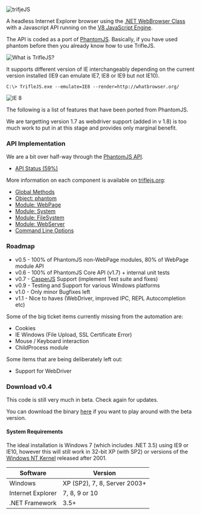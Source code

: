 ![trifjeJS](https://raw.github.com/sdesalas/trifleJS/master/Docs/logo-260x260px.png "trifleJS")

A headless Internet Explorer browser using the [.NET WebBrowser Class](http://msdn.microsoft.com/en-us/library/system.windows.forms.webbrowser.aspx) with a Javascript API running on the [V8 JavaScript Engine](http://en.wikipedia.org/wiki/V8_(JavaScript_engine)).

The API is coded as a port of [PhantomJS](http://phantomjs.org). Basically, if you have used phantom before then you already know how to use TrifleJS.

![What is TrifleJS?](https://raw.github.com/sdesalas/trifleJS/master/Docs/What.Is.Trifle.png "What is TrifleJS?")

It supports different version of IE interchangeably depending on the current version installed (IE9 can emulate IE7, IE8 or IE9 but not IE10).

    C:\> TrifleJS.exe --emulate=IE8 --render=http://whatbrowser.org/

![IE 8](https://raw.github.com/sdesalas/trifleJS/master/Docs/whatbrowser.org.IE8.png "Running as IE 8")

The following is a list of features that have been ported from PhantomJS. 

We are targetting version 1.7 as webdriver support (added in v 1.8) is too much work to put in at this stage and provides only marginal benefit.

### API Implementation

We are a bit over half-way through the [PhantomJS API](http://phantomjs.org/api/).

- [API Status (59%)](http://triflejs.org#post-112)

More information on each component is available on [triflejs.org](http://triflejs.org):

- [Global Methods](http://triflejs.org#post-11)
- [Object: phantom](http://triflejs.org#post-18)
- [Module: WebPage](http://triflejs.org#post-20)
- [Module: System](http://triflejs.org#post-24)
- [Module: FileSystem](http://triflejs.org#post-27)
- [Module: WebServer](http://triflejs.org#post-63)
- [Command Line Options](http://triflejs.org#post-29)

### Roadmap

- v0.5 - 100% of PhantomJS non-WebPage modules, 80% of WebPage module API
- v0.6 - 100% of PhantomJS Core API (v1.7) + internal unit tests
- v0.7 - [CasperJS](https://github.com/n1k0/casperjs) Support (implement Test suite and fixes)
- v0.9 - Testing and Support for various Windows platforms
- v1.0 - Only minor Bugfixes left
- v1.1 - Nice to haves (WebDriver, improved IPC, REPL Autocompletion etc)

Some of the big ticket items currently missing from the automation are: 

- Cookies
- IE Windows (File Upload, SSL Certificate Error)
- Mouse / Keyboard interaction
- ChildProcess module

Some items that are being deliberately left out:

- Support for WebDriver

### Download v0.4

This code is still very much in beta. Check again for updates.

You can download the binary [here](https://github.com/sdesalas/trifleJS/raw/master/Build/Binary/TrifleJS.Latest.zip) if you want to play around with the beta version. 

#### System Requirements

The ideal installation is Windows 7 (which includes .NET 3.5) using IE9 or IE10, however this will still work in 32-bit XP (with SP2) or versions of the [Windows NT Kernel](http://en.wikipedia.org/wiki/Comparison_of_Microsoft_Windows_versions#Windows_NT) released after 2001.

|Software           | Version                       |
|-------------------|-------------------------------|
|Windows            | XP (SP2), 7, 8, Server 2003+  |
|Internet Explorer  | 7, 8, 9 or 10                 |
|.NET Framework     | 3.5+                          |

